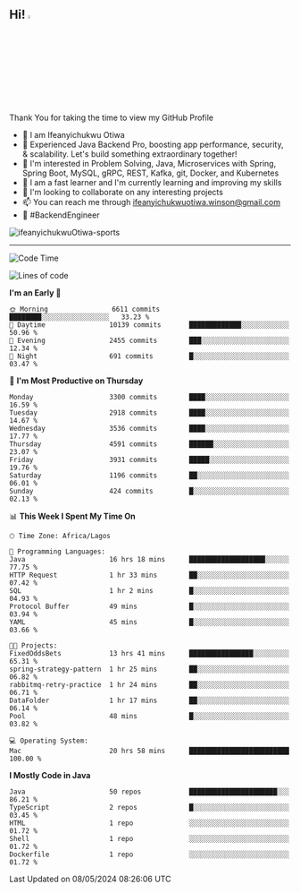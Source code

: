 <!-- BLOG-POST-LIST:START --><!-- BLOG-POST-LIST:END -->

## Hi! <img src="https://media.giphy.com/media/hvRJCLFzcasrR4ia7z/giphy.gif" width="4%"> 

Thank You for taking the time to view my GitHub Profile

- 👋 I am Ifeanyichukwu Otiwa
- 🚀 Experienced Java Backend Pro, boosting app performance, security, & scalability. Let's build something extraordinary together!
- 👀 I'm interested in Problem Solving, Java, Microservices with Spring, Spring Boot, MySQL, gRPC, REST, Kafka, git, Docker, and Kubernetes
- 🌱 I am a fast learner and I'm currently learning and improving my skills
- 💞️ I'm looking to collaborate on any interesting projects
- 📫 You can reach me through ifeanyichukwuotiwa.winson@gmail.com
- 🚀 #BackendEngineer

<p align="left" marginTop="10px"> <img src="https://komarev.com/ghpvc/?username=ifeanyichukwuOtiwa-sports&label=Profile%20views&color=0e75b6&style=for-the-badge" alt="ifeanyichukwuOtiwa-sports" /> </p>

***

<!--START_SECTION:waka-->
![Code Time](http://img.shields.io/badge/Code%20Time-2%2C484%20hrs%2013%20mins-blue)

![Lines of code](https://img.shields.io/badge/From%20Hello%20World%20I%27ve%20Written-5.3%20million%20lines%20of%20code-blue)

**I'm an Early 🐤** 

```text
🌞 Morning                6611 commits        ████████░░░░░░░░░░░░░░░░░   33.23 % 
🌆 Daytime                10139 commits       █████████████░░░░░░░░░░░░   50.96 % 
🌃 Evening                2455 commits        ███░░░░░░░░░░░░░░░░░░░░░░   12.34 % 
🌙 Night                  691 commits         █░░░░░░░░░░░░░░░░░░░░░░░░   03.47 % 
```
📅 **I'm Most Productive on Thursday** 

```text
Monday                   3300 commits        ████░░░░░░░░░░░░░░░░░░░░░   16.59 % 
Tuesday                  2918 commits        ████░░░░░░░░░░░░░░░░░░░░░   14.67 % 
Wednesday                3536 commits        ████░░░░░░░░░░░░░░░░░░░░░   17.77 % 
Thursday                 4591 commits        ██████░░░░░░░░░░░░░░░░░░░   23.07 % 
Friday                   3931 commits        █████░░░░░░░░░░░░░░░░░░░░   19.76 % 
Saturday                 1196 commits        ██░░░░░░░░░░░░░░░░░░░░░░░   06.01 % 
Sunday                   424 commits         █░░░░░░░░░░░░░░░░░░░░░░░░   02.13 % 
```


📊 **This Week I Spent My Time On** 

```text
🕑︎ Time Zone: Africa/Lagos

💬 Programming Languages: 
Java                     16 hrs 18 mins      ███████████████████░░░░░░   77.75 % 
HTTP Request             1 hr 33 mins        ██░░░░░░░░░░░░░░░░░░░░░░░   07.42 % 
SQL                      1 hr 2 mins         █░░░░░░░░░░░░░░░░░░░░░░░░   04.93 % 
Protocol Buffer          49 mins             █░░░░░░░░░░░░░░░░░░░░░░░░   03.94 % 
YAML                     45 mins             █░░░░░░░░░░░░░░░░░░░░░░░░   03.66 % 

🐱‍💻 Projects: 
FixedOddsBets            13 hrs 41 mins      ████████████████░░░░░░░░░   65.31 % 
spring-strategy-pattern  1 hr 25 mins        ██░░░░░░░░░░░░░░░░░░░░░░░   06.82 % 
rabbitmq-retry-practice  1 hr 24 mins        ██░░░░░░░░░░░░░░░░░░░░░░░   06.71 % 
DataFolder               1 hr 17 mins        ██░░░░░░░░░░░░░░░░░░░░░░░   06.14 % 
Pool                     48 mins             █░░░░░░░░░░░░░░░░░░░░░░░░   03.82 % 

💻 Operating System: 
Mac                      20 hrs 58 mins      █████████████████████████   100.00 % 
```

**I Mostly Code in Java** 

```text
Java                     50 repos            ██████████████████████░░░   86.21 % 
TypeScript               2 repos             █░░░░░░░░░░░░░░░░░░░░░░░░   03.45 % 
HTML                     1 repo              ░░░░░░░░░░░░░░░░░░░░░░░░░   01.72 % 
Shell                    1 repo              ░░░░░░░░░░░░░░░░░░░░░░░░░   01.72 % 
Dockerfile               1 repo              ░░░░░░░░░░░░░░░░░░░░░░░░░   01.72 % 
```




 Last Updated on 08/05/2024 08:26:06 UTC
<!--END_SECTION:waka-->

<!--
<p align="center">
![trophy](https://github-profile-trophy.vercel.app/?username=ifeanyichukwuOtiwa-sports&theme=onedark) (https://github.com/ryo-ma/github-profile-trophy)
</p>
-->

<!---
ifeanyi-otiwa/ifeanyi-otiwa is a ✨ special ✨ repository because its `README.md` (this file) appears on your GitHub profile.
You can click the Preview link to take a look at your changes.
--->

